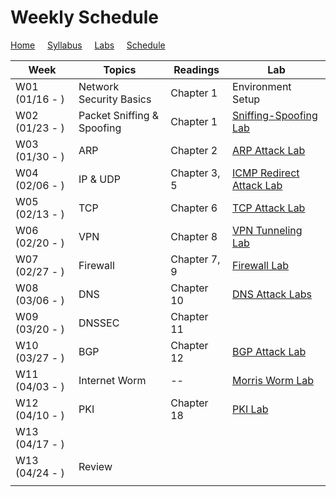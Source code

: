 # Weekly Schedule

[Home](./index.md) &nbsp;&nbsp;&nbsp; [Syllabus](./syllabus.md)  &nbsp;&nbsp;&nbsp; [Labs](./labs.md) &nbsp;&nbsp;&nbsp; [Schedule](./schedule.md)

| Week         | Topics | Readings  |  Lab |  
| ---          | ---    | --- | --- |
|W01 (01/16 - ) | Network Security Basics    | Chapter 1 | Environment Setup |
|W02 (01/23 - ) | Packet Sniffing & Spoofing | Chapter 1 | [Sniffing-Spoofing Lab](./labs.md) |
|W03 (01/30 - ) | ARP       | Chapter 2 | [ARP Attack Lab](./labs.md) |
|W04 (02/06 - ) | IP & UDP  | Chapter 3, 5 | [ICMP Redirect Attack Lab](./labs.md) |
|W05 (02/13 - ) | TCP | Chapter 6 | [TCP Attack Lab](./labs.md) |
|W06 (02/20 - ) | VPN | Chapter 8 | [VPN Tunneling Lab](./labs.md) |
|W07 (02/27 - ) | Firewall | Chapter 7, 9 | [Firewall Lab](./labs.md) |
|W08 (03/06 - ) | DNS      | Chapter 10 | [DNS Attack Labs](./labs.md) |
|W09 (03/20 - ) | DNSSEC   | Chapter 11 | |
|W10 (03/27 - ) | BGP      | Chapter 12 | [BGP Attack Lab](./labs.md) |
|W11 (04/03 - ) | Internet Worm | -- | [Morris Worm Lab](./labs.md) | 
|W12 (04/10 - ) | PKI | Chapter 18 | [PKI Lab](./labs.md) | 
|W13 (04/17 - ) | | | |
|W13 (04/24 - ) | Review | | |
|||||
